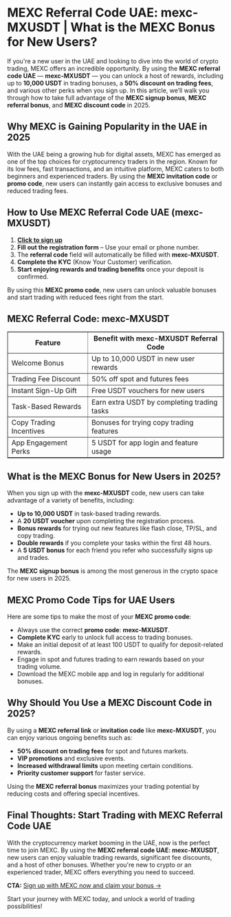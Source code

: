 <h1>MEXC Referral Code UAE: mexc-MXUSDT | What is the MEXC Bonus for New Users?</h1>
<p>If you're a new user in the UAE and looking to dive into the world of crypto trading, MEXC offers an incredible opportunity. By using the <strong>MEXC referral code UAE</strong> — <strong>mexc-MXUSDT</strong> — you can unlock a host of rewards, including up to <strong>10,000 USDT</strong> in trading bonuses, a <strong>50% discount on trading fees</strong>, and various other perks when you sign up. In this article, we’ll walk you through how to take full advantage of the <strong>MEXC signup bonus</strong>, <strong>MEXC referral bonus</strong>, and <strong>MEXC discount code</strong> in 2025.</p>
<h2>Why MEXC is Gaining Popularity in the UAE in 2025</h2>
<p>With the UAE being a growing hub for digital assets, MEXC has emerged as one of the top choices for cryptocurrency traders in the region. Known for its low fees, fast transactions, and an intuitive platform, MEXC caters to both beginners and experienced traders. By using the <strong>MEXC invitation code</strong> or <strong>promo code</strong>, new users can instantly gain access to exclusive bonuses and reduced trading fees.</p>
<h2>How to Use MEXC Referral Code UAE (mexc-MXUSDT)</h2>
<ol>
<li><strong><a href="https://www.mexc.com/register?inviteCode=mexc-MXUSDT">Click to sign up</a></strong></li>
<li><strong>Fill out the registration form</strong> – Use your email or phone number.</li>
<li>The <strong>referral code</strong> field will automatically be filled with <strong>mexc-MXUSDT</strong>.</li>
<li><strong>Complete the KYC</strong> (Know Your Customer) verification.</li>
<li><strong>Start enjoying rewards and trading benefits</strong> once your deposit is confirmed.</li>
</ol>
<p>By using this <strong>MEXC promo code</strong>, new users can unlock valuable bonuses and start trading with reduced fees right from the start.</p>
<h2>MEXC Referral Code: mexc-MXUSDT</h2>
<table border="1">
<thead>
<tr>
<th>Feature</th>
<th>Benefit with mexc-MXUSDT Referral Code</th>
</tr>
</thead>
<tbody>
<tr>
<td>Welcome Bonus</td>
<td>Up to 10,000 USDT in new user rewards</td>
</tr>
<tr>
<td>Trading Fee Discount</td>
<td>50% off spot and futures fees</td>
</tr>
<tr>
<td>Instant Sign-Up Gift</td>
<td>Free USDT vouchers for new users</td>
</tr>
<tr>
<td>Task-Based Rewards</td>
<td>Earn extra USDT by completing trading tasks</td>
</tr>
<tr>
<td>Copy Trading Incentives</td>
<td>Bonuses for trying copy trading features</td>
</tr>
<tr>
<td>App Engagement Perks</td>
<td>5 USDT for app login and feature usage</td>
</tr>
</tbody>
</table>
<h2>What is the MEXC Bonus for New Users in 2025?</h2>
<p>When you sign up with the <strong>mexc-MXUSDT</strong> code, new users can take advantage of a variety of benefits, including:</p>
<ul>
<li><strong>Up to 10,000 USDT</strong> in task-based trading rewards.</li>
<li>A <strong>20 USDT voucher</strong> upon completing the registration process.</li>
<li><strong>Bonus rewards</strong> for trying out new features like flash close, TP/SL, and copy trading.</li>
<li><strong>Double rewards</strong> if you complete your tasks within the first 48 hours.</li>
<li>A <strong>5 USDT bonus</strong> for each friend you refer who successfully signs up and trades.</li>
</ul>
<p>The <strong>MEXC signup bonus</strong> is among the most generous in the crypto space for new users in 2025.</p>
<h2>MEXC Promo Code Tips for UAE Users</h2>
<p>Here are some tips to make the most of your <strong>MEXC promo code</strong>:</p>
<ul>
<li>Always use the correct <strong>promo code</strong>: <strong>mexc-MXUSDT</strong>.</li>
<li><strong>Complete KYC</strong> early to unlock full access to trading bonuses.</li>
<li>Make an initial deposit of at least 100 USDT to qualify for deposit-related rewards.</li>
<li>Engage in spot and futures trading to earn rewards based on your trading volume.</li>
<li>Download the MEXC mobile app and log in regularly for additional bonuses.</li>
</ul>
<h2>Why Should You Use a MEXC Discount Code in 2025?</h2>
<p>By using a <strong>MEXC referral link</strong> or <strong>invitation code</strong> like <strong>mexc-MXUSDT</strong>, you can enjoy various ongoing benefits such as:</p>
<ul>
<li><strong>50% discount on trading fees</strong> for spot and futures markets.</li>
<li><strong>VIP promotions</strong> and exclusive events.</li>
<li><strong>Increased withdrawal limits</strong> upon meeting certain conditions.</li>
<li><strong>Priority customer support</strong> for faster service.</li>
</ul>
<p>Using the <strong>MEXC referral bonus</strong> maximizes your trading potential by reducing costs and offering special incentives.</p>
<h2>Final Thoughts: Start Trading with MEXC Referral Code UAE</h2>
<p>With the cryptocurrency market booming in the UAE, now is the perfect time to join MEXC. By using the <strong>MEXC referral code UAE: mexc-MXUSDT</strong>, new users can enjoy valuable trading rewards, significant fee discounts, and a host of other bonuses. Whether you're new to crypto or an experienced trader, MEXC offers everything you need to succeed.</p>
<p><strong>CTA:</strong> <a href="https://www.mexc.com/register?inviteCode=mexc-MXUSDT">Sign up with MEXC now and claim your bonus →</a></p>
<p>Start your journey with MEXC today, and unlock a world of trading possibilities!</p>
</article>
</body>
</html>
